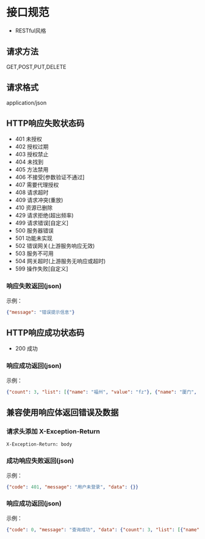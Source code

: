 # 接口规范
* RESTful风格

## 请求方法
GET,POST,PUT,DELETE

## 请求格式
application/json

## HTTP响应失败状态码
* 401 未授权
* 402 授权过期
* 403 授权禁止
* 404 未找到
* 405 方法禁用
* 406 不接受[参数验证不通过]
* 407 需要代理授权
* 408 请求超时
* 409 请求冲突(重放)
* 410 资源已删除
* 429 请求拒绝(超出频率)
* 499 请求错误[自定义]
* 500 服务器错误
* 501 功能未实现
* 502 错误网关(上游服务响应无效)
* 503 服务不可用
* 504 网关超时(上游服务无响应或超时)
* 599 操作失败[自定义]

### 响应失败返回(json)
示例：
```json
{"message": "错误提示信息"}
```

## HTTP响应成功状态码
* 200 成功

### 响应成功返回(json)
示例：
```json
{"count": 3, "list": [{"name": "福州", "value": "fz"}, {"name": "厦门", "value": "xm"}]}
```

## 兼容使用响应体返回错误及数据

### 请求头添加 X-Exception-Return
```
X-Exception-Return: body
```

### 成功响应失败返回(json)
示例：
```json
{"code": 401, "message": "用户未登录", "data": {}}
```

### 响应成功返回(json)
示例：
```json
{"code": 0, "message": "查询成功", "data": {"count": 3, "list": [{"name": "福州", "value": "fz"}, {"name": "厦门", "value": "xm"}]}}
```
